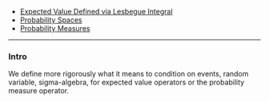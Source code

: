 - [Expected Value Defined via Lesbegue Integral](Expected%20Value%20Defined%20via%20Lesbegue%20Integral.md)
- [Probability Spaces](Probability%20Spaces.md)
- [Probability Measures](Probability%20Measures.md)

---
### **Intro**

We define more rigorously what it means to condition on events, random variable, sigma-algebra, for expected value operators or the probability measure operator. 


